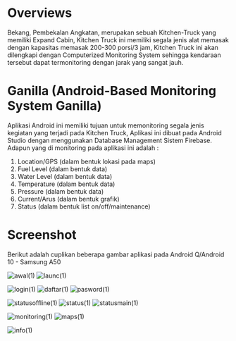 # Overviews
Bekang, Pembekalan Angkatan, merupakan sebuah Kitchen-Truck yang memiliki Expand Cabin,
Kitchen Truck ini memiliki segala jenis alat memasak dengan kapasitas memasak 200-300 porsi/3 jam,
Kitchen Truck ini akan dilengkapi dengan Computerized Monitoring System
sehingga kendaraan tersebut dapat termonitoring dengan jarak yang sangat jauh.

# Ganilla (Android-Based Monitoring System Ganilla)
Aplikasi Android ini memiliki tujuan untuk memonitoring segala jenis kegiatan yang terjadi pada Kitchen Truck,
Aplikasi ini dibuat pada Android Studio dengan menggunakan Database Management Sistem Firebase.
Adapun yang di monitoring pada aplikasi ini adalah :
1. Location/GPS (dalam bentuk lokasi pada maps)
2. Fuel Level (dalam bentuk data)
3. Water Level (dalam bentuk data)
4. Temperature (dalam bentuk data)
5. Pressure (dalam bentuk data)
6. Current/Arus (dalam bentuk grafik)
7. Status (dalam bentuk list on/off/maintenance)

# Screenshot
Berikut adalah cuplikan beberapa gambar aplikasi pada Android Q/Android 10 - Samsung A50

![awal(1)](https://user-images.githubusercontent.com/62535142/86505218-29d55600-bdec-11ea-9985-eb2b8ac5e73f.jpg)
![launc(1)](https://user-images.githubusercontent.com/62535142/86505231-4f625f80-bdec-11ea-9abe-dbb8057c9213.jpg)

![login(1)](https://user-images.githubusercontent.com/62535142/86505240-60ab6c00-bdec-11ea-91e3-22000dcfc19d.jpg)
![daftar(1)](https://user-images.githubusercontent.com/62535142/86505239-60ab6c00-bdec-11ea-8cbb-bcc51ed1d588.jpg)
![pasword(1)](https://user-images.githubusercontent.com/62535142/86505238-5f7a3f00-bdec-11ea-9131-993a26e05d33.jpg)

![statusoffline(1)](https://user-images.githubusercontent.com/62535142/86505258-8a649300-bdec-11ea-81f9-58b82dc9277a.jpg)
![status(1)](https://user-images.githubusercontent.com/62535142/86505259-8b95c000-bdec-11ea-94e3-ab73dafad3b0.jpg)
![statusmain(1)](https://user-images.githubusercontent.com/62535142/86505260-8c2e5680-bdec-11ea-9d7b-fe8658e114fb.jpg)

![monitoring(1)](https://user-images.githubusercontent.com/62535142/86505287-cef02e80-bdec-11ea-8403-09ab32c18fe2.jpg)
![maps(1)](https://user-images.githubusercontent.com/62535142/86505289-d0215b80-bdec-11ea-80c5-d7fc7e16b222.jpg)


![info(1)](https://user-images.githubusercontent.com/62535142/86505275-aa945200-bdec-11ea-9fdf-87deba1d3881.jpg)
